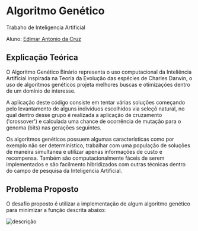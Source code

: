 # Algoritmo Genético
 
 
 Trabaho de Inteligencia Artificial

 Aluno: [Edimar Antonio da Cruz](https://github.com/edimar7972)

 ## Explicação Teórica

 O Algoritmo Genético Binário representa o uso computacional da Inteliência Artificial inspirada na Teoria da Evolução das espécies de Charles Darwin, o uso de algoritmos genéticos projeta melhores buscas e otimizações dentro de um domínio de interesse.
 
 A aplicação deste código consiste em tentar várias soluções começando pelo levantamento de alguns indivíduos escolhidos via seleçõ natural, no qual dentro desse grupo é realizada a aplicação de cruzamento ('crossover') e calculada uma chance de ocorrência de mutação para o genoma (bits) nas gerações seguintes.

 Os algoritmos genéticos possuem algumas características como por exemplo não ser determinístico, trabalhar com uma população de soluções de maneira simultanea e utilizar apenas informações de custo e recompensa. Também são computacionalmente fáceis de serem implementados e são facilmento hibridizados com outras técnicas dentro do campo de pesquisa da Inteligencia Artificial.

 ## Problema Proposto  


O desafio proposto é utilizar a implementação de algum algoritmo genético para minimizar a função descrita abaixo:


![descrição](https://user-images.githubusercontent.com/55880792/150849283-2bf9335b-2744-4acc-b0e9-89de6008c46b.png)
